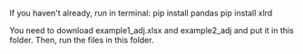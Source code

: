 
If you haven't already, run in terminal:
pip install pandas
pip install xlrd

You need to download example1_adj.xlsx and example2_adj and put it in this folder.
Then, run the files in this folder.

